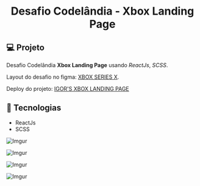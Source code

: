 <h1 align="center">
  Desafio Codelândia - Xbox Landing Page
</h1>

## 💻 Projeto

Desafio Codelândia **Xbox Landing Page** usando _ReactJs_, _SCSS_.

Layout do desafio no figma: [XBOX SERIES X](https://www.figma.com/file/Yb9IBH56g7T1hdIyZ3BMNO/Desafios---Codel%C3%A2ndia?node-id=64381%3A758).

Deploy do projeto: [IGOR'S XBOX LANDING PAGE](https://igor-xbox-landing-page.netlify.app/)

## 🚀 Tecnologias

- ReactJs
- SCSS

![Imgur](https://i.imgur.com/UK0SsER.png)

![Imgur](https://i.imgur.com/LnaeshW.png)

![Imgur](https://i.imgur.com/CrC9VJO.png)

![Imgur](https://i.imgur.com/v4aoKQ6.png)